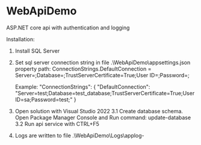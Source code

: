 # WebApiDemo
ASP.NET core api with authentication and logging

Installation:

1. Install SQL Server
2. Set sql server connection string in file .\WebApiDemo\appsettings.json
	property path: ConnectionStrings.DefaultConnection = Server=<server name>;Database=<database name>;TrustServerCertificate=True;User ID=<user name>;Password=<password>;

	Example:
	  "ConnectionStrings": {
	    "DefaultConnection": "Server=test;Database=test_database;TrustServerCertificate=True;User ID=sa;Password=test;"
	  }
3. Open solution with Visual Studio 2022
	3.1 Create database schema. Open Package Manager Console and Run command: update-database
	3.2 Run api service with CTRL+F5

4. Logs are written to file .\WebApiDemo\Logs\applog-<YYYYMMDD>

